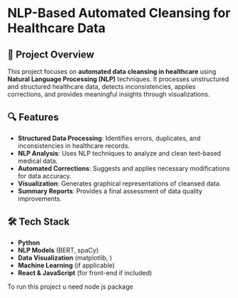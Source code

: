 # NLP-Based Automated Cleansing for Healthcare Data

## 📌 Project Overview
This project focuses on **automated data cleansing in healthcare** using **Natural Language Processing (NLP)** techniques. It processes unstructured and structured healthcare data, detects inconsistencies, applies corrections, and provides meaningful insights through visualizations.

## 🔍 Features
- **Structured Data Processing**: Identifies errors, duplicates, and inconsistencies in healthcare records.
- **NLP Analysis**: Uses NLP techniques to analyze and clean text-based medical data.
- **Automated Corrections**: Suggests and applies necessary modifications for data accuracy.
- **Visualization**: Generates graphical representations of cleansed data.
- **Summary Reports**: Provides a final assessment of data quality improvements.

## 🛠️ Tech Stack
- **Python** 
- **NLP Models** (BERT, spaCy)
- **Data Visualization** (matplotlib, )
- **Machine Learning** (if applicable)
- **React & JavaScript** (for front-end if included)
  
To run this project u need node js package 
